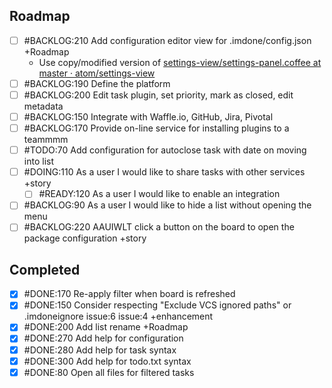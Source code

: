 Roadmap
----
- [ ] #BACKLOG:210 Add configuration editor view for .imdone/config.json +Roadmap
  - Use copy/modified version of [settings-view/settings-panel.coffee at master · atom/settings-view](https://github.com/atom/settings-view/blob/master/lib/settings-panel.coffee)
- [ ] #BACKLOG:190 Define the platform
- [ ] #BACKLOG:200 Edit task plugin, set priority, mark as closed, edit metadata
- [ ] #BACKLOG:150 Integrate with Waffle.io, GitHub, Jira, Pivotal
- [ ] #BACKLOG:170 Provide on-line service for installing plugins to a teammmm
- [ ] #TODO:70 Add configuration for autoclose task with date on moving into list
- [ ] #DOING:110 As a user I would like to share tasks with other services +story
  - [ ] #READY:120 As a user I would like to enable an integration
- [ ] #BACKLOG:90 As a user I would like to hide a list without opening the menu
- [ ] #BACKLOG:220 AAUIWLT click a button on the board to open the package configuration +story

Completed
----
- [x] #DONE:170 Re-apply filter when board is refreshed
- [x] #DONE:150 Consider respecting "Exclude VCS ignored paths" or .imdoneignore issue:6 issue:4 +enhancement
- [x] #DONE:200 Add list rename +Roadmap
- [x] #DONE:270 Add help for configuration
- [x] #DONE:280 Add help for task syntax
- [x] #DONE:300 Add help for todo.txt syntax
- [x] #DONE:80 Open all files for filtered tasks
